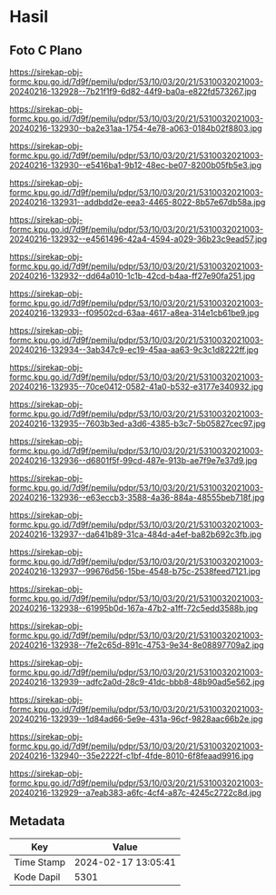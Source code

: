 # Hasil

## Foto C Plano

https://sirekap-obj-formc.kpu.go.id/7d9f/pemilu/pdpr/53/10/03/20/21/5310032021003-20240216-132928--7b21f1f9-6d82-44f9-ba0a-e822fd573267.jpg

https://sirekap-obj-formc.kpu.go.id/7d9f/pemilu/pdpr/53/10/03/20/21/5310032021003-20240216-132930--ba2e31aa-1754-4e78-a063-0184b02f8803.jpg

https://sirekap-obj-formc.kpu.go.id/7d9f/pemilu/pdpr/53/10/03/20/21/5310032021003-20240216-132930--e5416ba1-9b12-48ec-be07-8200b05fb5e3.jpg

https://sirekap-obj-formc.kpu.go.id/7d9f/pemilu/pdpr/53/10/03/20/21/5310032021003-20240216-132931--addbdd2e-eea3-4465-8022-8b57e67db58a.jpg

https://sirekap-obj-formc.kpu.go.id/7d9f/pemilu/pdpr/53/10/03/20/21/5310032021003-20240216-132932--e4561496-42a4-4594-a029-36b23c9ead57.jpg

https://sirekap-obj-formc.kpu.go.id/7d9f/pemilu/pdpr/53/10/03/20/21/5310032021003-20240216-132932--dd64a010-1c1b-42cd-b4aa-ff27e90fa251.jpg

https://sirekap-obj-formc.kpu.go.id/7d9f/pemilu/pdpr/53/10/03/20/21/5310032021003-20240216-132933--f09502cd-63aa-4617-a8ea-314e1cb61be9.jpg

https://sirekap-obj-formc.kpu.go.id/7d9f/pemilu/pdpr/53/10/03/20/21/5310032021003-20240216-132934--3ab347c9-ec19-45aa-aa63-9c3c1d8222ff.jpg

https://sirekap-obj-formc.kpu.go.id/7d9f/pemilu/pdpr/53/10/03/20/21/5310032021003-20240216-132935--70ce0412-0582-41a0-b532-e3177e340932.jpg

https://sirekap-obj-formc.kpu.go.id/7d9f/pemilu/pdpr/53/10/03/20/21/5310032021003-20240216-132935--7603b3ed-a3d6-4385-b3c7-5b05827cec97.jpg

https://sirekap-obj-formc.kpu.go.id/7d9f/pemilu/pdpr/53/10/03/20/21/5310032021003-20240216-132936--d6801f5f-99cd-487e-913b-ae7f9e7e37d9.jpg

https://sirekap-obj-formc.kpu.go.id/7d9f/pemilu/pdpr/53/10/03/20/21/5310032021003-20240216-132936--e63eccb3-3588-4a36-884a-48555beb718f.jpg

https://sirekap-obj-formc.kpu.go.id/7d9f/pemilu/pdpr/53/10/03/20/21/5310032021003-20240216-132937--da641b89-31ca-484d-a4ef-ba82b692c3fb.jpg

https://sirekap-obj-formc.kpu.go.id/7d9f/pemilu/pdpr/53/10/03/20/21/5310032021003-20240216-132937--99676d56-15be-4548-b75c-2538feed7121.jpg

https://sirekap-obj-formc.kpu.go.id/7d9f/pemilu/pdpr/53/10/03/20/21/5310032021003-20240216-132938--61995b0d-167a-47b2-a1ff-72c5edd3588b.jpg

https://sirekap-obj-formc.kpu.go.id/7d9f/pemilu/pdpr/53/10/03/20/21/5310032021003-20240216-132938--7fe2c65d-891c-4753-9e34-8e08897709a2.jpg

https://sirekap-obj-formc.kpu.go.id/7d9f/pemilu/pdpr/53/10/03/20/21/5310032021003-20240216-132939--adfc2a0d-28c9-41dc-bbb8-48b90ad5e562.jpg

https://sirekap-obj-formc.kpu.go.id/7d9f/pemilu/pdpr/53/10/03/20/21/5310032021003-20240216-132939--1d84ad66-5e9e-431a-96cf-9828aac66b2e.jpg

https://sirekap-obj-formc.kpu.go.id/7d9f/pemilu/pdpr/53/10/03/20/21/5310032021003-20240216-132940--35e2222f-c1bf-4fde-8010-6f8feaad9916.jpg

https://sirekap-obj-formc.kpu.go.id/7d9f/pemilu/pdpr/53/10/03/20/21/5310032021003-20240216-132929--a7eab383-a6fc-4cf4-a87c-4245c2722c8d.jpg


## Metadata

| Key        | Value               |
| ---------- | ------------------- |
| Time Stamp | 2024-02-17 13:05:41 |
| Kode Dapil | 5301                |



